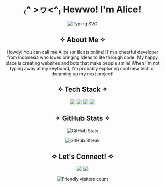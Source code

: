 <div align="center">

# ₍^ >ヮ<^₎ Hewwo! I'm Alice! 

<p align="center">
  <img src="https://readme-typing-svg.herokuapp.com?font=Fira+Code&pause=1000&color=F7A1C5&center=true&vCenter=true&width=435&lines=Full+Stack+Developer;Cat+Lover+%E2%99%A1;Developer+by+day" alt="Typing SVG" />
</p>

## ✧ About Me ✧
Howdy! You can call me Alice (or lilcats online)! I'm a cheerful developer from Indonesia who loves bringing ideas to life through code. My happy place is creating websites and bots that make people smile! When I'm not typing away at my keyboard, I'm probably exploring cool new tech or dreaming up my next project!

## ✧ Tech Stack ✧
<p align="center">
  <img src="https://img.shields.io/badge/JavaScript-F7DF1E?style=for-the-badge&logo=javascript&logoColor=black" />
  <img src="https://img.shields.io/badge/Python-3776AB?style=for-the-badge&logo=python&logoColor=white" />
  <img src="https://img.shields.io/badge/Node.js-339933?style=for-the-badge&logo=nodedotjs&logoColor=white" />
  <img src="https://img.shields.io/badge/Discord.js-5865F2?style=for-the-badge&logo=discord&logoColor=white" />
</p>

## ✧ GitHub Stats ✧
<p align="center">
  <img src="https://github-readme-stats.vercel.app/api?username=lilcats&show_icons=true&theme=dracula" alt="GitHub Stats" />
</p>

<p align="center">
  <img src="https://github-readme-streak-stats.herokuapp.com/?user=lilcats&theme=dracula" alt="GitHub Streak" />
</p>

## ✧ Let's Connect! ✧
<p align="center">
  <a href="https://instagram.com/al1icef4u"><img src="https://img.shields.io/badge/Instagram-E4405F?style=for-the-badge&logo=instagram&logoColor=white" /></a>
  <a href="https://discord.com/users/lilcats"><img src="https://img.shields.io/badge/Discord-5865F2?style=for-the-badge&logo=discord&logoColor=white" /></a>
</p>

<p align="center">
  <img src="https://komarev.com/ghpvc/?username=lilcats&color=ff69b4&style=flat-square" alt="Friendly visitors count" />
</p>

</div>
